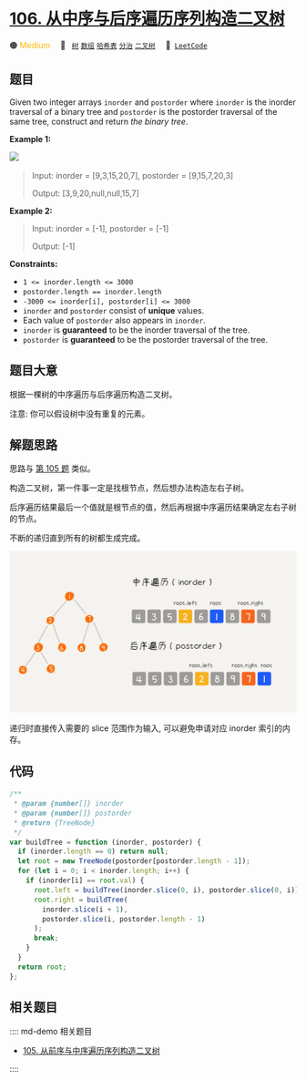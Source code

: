 # [106. 从中序与后序遍历序列构造二叉树](https://leetcode.com/problems/construct-binary-tree-from-inorder-and-postorder-traversal)

🟠 <font color=#ffb800>Medium</font>&emsp; 🔖&ensp; [`树`](/leetcode/outline/tag/tree.md) [`数组`](/leetcode/outline/tag/array.md) [`哈希表`](/leetcode/outline/tag/hash-table.md) [`分治`](/leetcode/outline/tag/divide-and-conquer.md) [`二叉树`](/leetcode/outline/tag/binary-tree.md)&emsp; 🔗&ensp;[`LeetCode`](https://leetcode.com/problems/construct-binary-tree-from-inorder-and-postorder-traversal/)

## 题目

Given two integer arrays `inorder` and `postorder` where `inorder` is the
inorder traversal of a binary tree and `postorder` is the postorder traversal
of the same tree, construct and return _the binary tree_.

**Example 1:**

![](https://assets.leetcode.com/uploads/2021/02/19/tree.jpg)

> Input: inorder = [9,3,15,20,7], postorder = [9,15,7,20,3]
>
> Output: [3,9,20,null,null,15,7]

**Example 2:**

> Input: inorder = [-1], postorder = [-1]
>
> Output: [-1]

**Constraints:**

- `1 <= inorder.length <= 3000`
- `postorder.length == inorder.length`
- `-3000 <= inorder[i], postorder[i] <= 3000`
- `inorder` and `postorder` consist of **unique** values.
- Each value of `postorder` also appears in `inorder`.
- `inorder` is **guaranteed** to be the inorder traversal of the tree.
- `postorder` is **guaranteed** to be the postorder traversal of the tree.

## 题目大意

根据一棵树的中序遍历与后序遍历构造二叉树。

注意: 你可以假设树中没有重复的元素。

## 解题思路

思路与 [第 105 题](./0105.md) 类似。

构造二叉树，第一件事一定是找根节点，然后想办法构造左右子树。

后序遍历结果最后一个值就是根节点的值，然后再根据中序遍历结果确定左右子树的节点。

不断的递归直到所有的树都生成完成。

![](../../../assets/image/106.png)

递归时直接传入需要的 slice 范围作为输入, 可以避免申请对应 inorder 索引的内存。

## 代码

```javascript
/**
 * @param {number[]} inorder
 * @param {number[]} postorder
 * @return {TreeNode}
 */
var buildTree = function (inorder, postorder) {
  if (inorder.length == 0) return null;
  let root = new TreeNode(postorder[postorder.length - 1]);
  for (let i = 0; i < inorder.length; i++) {
    if (inorder[i] == root.val) {
      root.left = buildTree(inorder.slice(0, i), postorder.slice(0, i));
      root.right = buildTree(
        inorder.slice(i + 1),
        postorder.slice(i, postorder.length - 1)
      );
      break;
    }
  }
  return root;
};
```

## 相关题目

:::: md-demo 相关题目

- [105. 从前序与中序遍历序列构造二叉树](./0105.md)

::::
